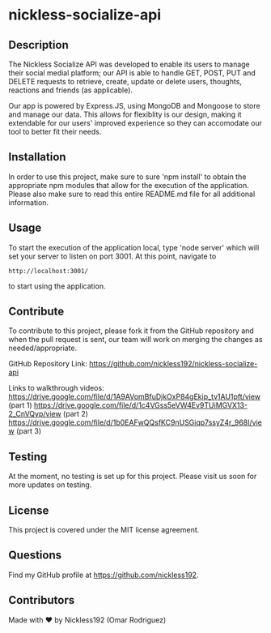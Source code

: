 # nickless-socialize-api

## Description

The Nickless Socialize API was developed to enable its users to manage their social medial platform; our API is able to handle GET, POST, PUT and DELETE requests to retrieve, create, update or delete users, thoughts, reactions and friends (as applicable).

Our app is powered by Express.JS, using MongoDB and Mongoose to store and manage our data. This allows for flexiblity is our design, making it extendable for our users' improved experience so they can accomodate our tool to better fit their needs.

## Installation

In order to use this project, make sure to sure 'npm install' to obtain the appropriate npm modules that allow for the execution of the application. Please also make sure to read this entire README.md file for all additional information.

## Usage

To start the execution of the application local, type 'node server' which will set your server to listen on port 3001. At this point, navigate to

```
http://localhost:3001/
```

to start using the application.

## Contribute

To contribute to this project, please fork it from the GitHub repository and when the pull request is sent, our team will work on merging the changes as needed/appropriate.

GitHub Repository Link: https://github.com/nickless192/nickless-socialize-api

Links to walkthrough videos: https://drive.google.com/file/d/1A9AVomBfuDjkOxP84gEkip_tv1AU1pft/view (part 1)
https://drive.google.com/file/d/1c4VGss5eVW4Ev9TUiMGVX13-2_CnVQyp/view (part 2)
https://drive.google.com/file/d/1b0EAFwQQsfKC9nUSGiqp7ssyZ4r_968I/view (part 3)

## Testing

At the moment, no testing is set up for this project. Please visit us soon for more updates on testing.

## License

This project is covered under the MIT license agreement.

## Questions

Find my GitHub profile at https://github.com/nickless192.

## Contributors

Made with ❤️ by Nickless192 (Omar Rodriguez)